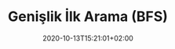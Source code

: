---
title: "Genişlik İlk Arama (BFS)"
description: ""
lead: ""
date: 2020-10-13T15:21:01+02:00
lastmod: 2020-10-13T15:21:01+02:00
draft: false
images: []
menu:
  docs:
    parent: "graph-based-dsa"
weight: 16
toc: true
---
